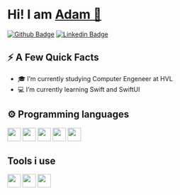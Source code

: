 <h1>Hi! I am <a href="https://github.com/AdamRemoy">Adam 👋</a></h1>

[![Github Badge](http://img.shields.io/badge/-Github-black?style=flat-square&logo=github&link=https://github.com/Defcon27/)](https://github.com/Defcon27/) 
[![Linkedin Badge](https://img.shields.io/badge/-LinkedIn-blue?style=flat-square&logo=Linkedin&logoColor=white&link=https://www.linkedin.com/in/hemanthkollipara/)](https://www.linkedin.com/in/hemanthkollipara)

## ⚡️ A Few Quick Facts

- 🎓 I’m currently studying Computer Engeneer at HVL
- 💻 I’m currently learning Swift and SwiftUI

## ⚙️ Programming languages
<code><img height="30" src="https://emojis.slackmojis.com/emojis/images/1643510289/50228/swift.png?1643510289"></code>
<code><img height="30" src="https://emojis.slackmojis.com/emojis/images/1643509209/50229/swiftui.png?1643509209)"></code>
<code><img height="30" src="https://emojis.slackmojis.com/emojis/images/1643514058/151/javascript.png?1643514058"></code>
<code><img height="30" src="https://emojis.slackmojis.com/emojis/images/1643514044/32/python.png?1643514044"></code>
<code><img height="30" src="https://emojis.slackmojis.com/emojis/images/1643514067/232/java.png?1643514067"></code>

## Tools i use
<code><img height="30" src="https://emojis.slackmojis.com/emojis/images/1643514219/1851/intellij_idea.png?1643514219"></code>
<code><img height="30" src="https://emojis.slackmojis.com/emojis/images/1643514881/8944/vscode.png?1643514881"></code>
<code><img height="30" src="https://emojis.slackmojis.com/emojis/images/1690968275/67360/xcode.png?1690968275"></code>

